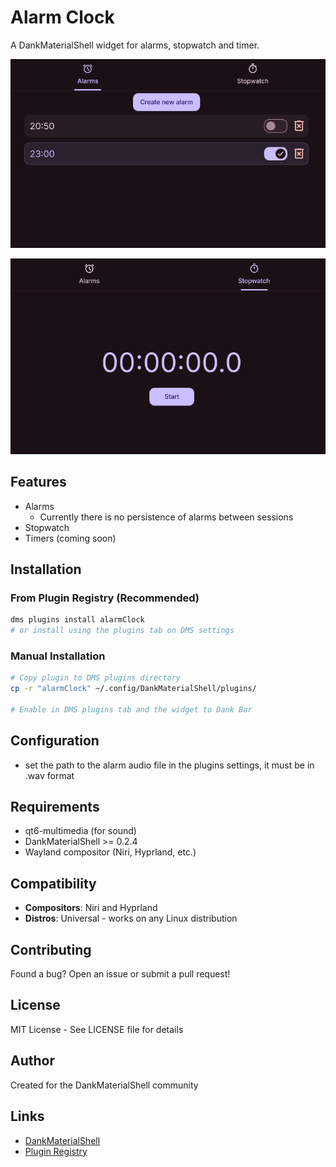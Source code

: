 # Alarm Clock

A DankMaterialShell widget for alarms, stopwatch and timer.

![Alarms screenshot](alarms.png)

![Stopwatch screenshot](stopwatch.png)

## Features

- Alarms
    - Currently there is no persistence of alarms between sessions
- Stopwatch
- Timers (coming soon)

## Installation

### From Plugin Registry (Recommended)
```bash
dms plugins install alarmClock
# or install using the plugins tab on DMS settings
```

### Manual Installation
```bash
# Copy plugin to DMS plugins directory
cp -r "alarmClock" ~/.config/DankMaterialShell/plugins/

# Enable in DMS plugins tab and the widget to Dank Bar
```

## Configuration

- set the path to the alarm audio file in the plugins settings, it must be in .wav format

## Requirements

- qt6-multimedia (for sound)
- DankMaterialShell >= 0.2.4
- Wayland compositor (Niri, Hyprland, etc.)

## Compatibility

- **Compositors**: Niri and Hyprland
- **Distros**: Universal - works on any Linux distribution

## Contributing

Found a bug? Open an issue or submit a pull request!

## License

MIT License - See LICENSE file for details

## Author

Created for the DankMaterialShell community

## Links

- [DankMaterialShell](https://github.com/AvengeMedia/DankMaterialShell)
- [Plugin Registry](https://github.com/AvengeMedia/dms-plugin-registry)
